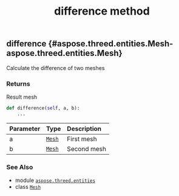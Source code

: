 ﻿---
title: difference method
second_title: Aspose.3D for Python via .NET API References
description: 
type: docs
weight: 60
url: /aspose.threed.entities/mesh/difference/
is_root: false
---

## difference {#aspose.threed.entities.Mesh-aspose.threed.entities.Mesh}

Calculate the difference of two meshes


### Returns 


Result mesh


```python
def difference(self, a, b):
    ...
```


| Parameter | Type | Description |
| :- | :- | :- |
| a | [`Mesh`](/3d/python-net/aspose.threed.entities/mesh) | First mesh |
| b | [`Mesh`](/3d/python-net/aspose.threed.entities/mesh) | Second mesh |



### See Also
* module [`aspose.threed.entities`](../../)
* class [`Mesh`](/3d/python-net/aspose.threed.entities/mesh)
